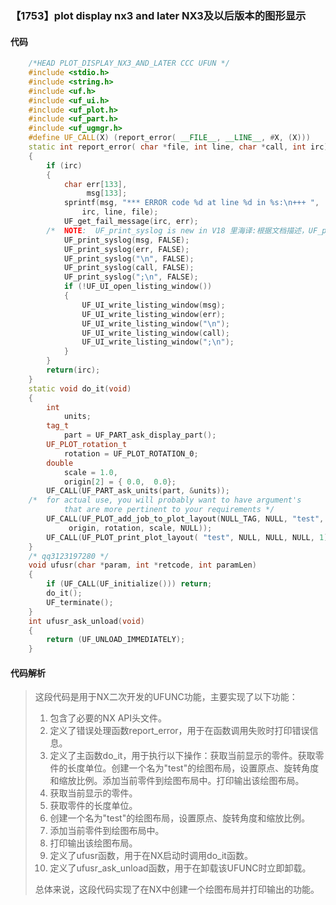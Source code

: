### 【1753】plot display nx3 and later NX3及以后版本的图形显示

#### 代码

```cpp
    /*HEAD PLOT_DISPLAY_NX3_AND_LATER CCC UFUN */  
    #include <stdio.h>  
    #include <string.h>  
    #include <uf.h>  
    #include <uf_ui.h>  
    #include <uf_plot.h>  
    #include <uf_part.h>  
    #include <uf_ugmgr.h>  
    #define UF_CALL(X) (report_error( __FILE__, __LINE__, #X, (X)))  
    static int report_error( char *file, int line, char *call, int irc)  
    {  
        if (irc)  
        {  
            char err[133],  
                 msg[133];  
            sprintf(msg, "*** ERROR code %d at line %d in %s:\n+++ ",  
                irc, line, file);  
            UF_get_fail_message(irc, err);  
        /*  NOTE:  UF_print_syslog is new in V18 里海译:根据文档描述，UF_print_syslog是V18版本中新增的功能。它用于打印系统日志。 */  
            UF_print_syslog(msg, FALSE);  
            UF_print_syslog(err, FALSE);  
            UF_print_syslog("\n", FALSE);  
            UF_print_syslog(call, FALSE);  
            UF_print_syslog(";\n", FALSE);  
            if (!UF_UI_open_listing_window())  
            {  
                UF_UI_write_listing_window(msg);  
                UF_UI_write_listing_window(err);  
                UF_UI_write_listing_window("\n");  
                UF_UI_write_listing_window(call);  
                UF_UI_write_listing_window(";\n");  
            }  
        }  
        return(irc);  
    }  
    static void do_it(void)  
    {  
        int  
            units;  
        tag_t  
            part = UF_PART_ask_display_part();  
        UF_PLOT_rotation_t   
            rotation = UF_PLOT_ROTATION_0;  
        double  
            scale = 1.0,  
            origin[2] = { 0.0,  0.0};  
        UF_CALL(UF_PART_ask_units(part, &units));  
    /*  for actual use, you will probably want to have argument's   
            that are more pertinent to your requirements */  
        UF_CALL(UF_PLOT_add_job_to_plot_layout(NULL_TAG, NULL, "test", units,  
             origin, rotation, scale, NULL));  
        UF_CALL(UF_PLOT_print_plot_layout( "test", NULL, NULL, NULL, 1));  
    }  
    /* qq3123197280 */  
    void ufusr(char *param, int *retcode, int paramLen)  
    {  
        if (UF_CALL(UF_initialize())) return;  
        do_it();  
        UF_terminate();  
    }  
    int ufusr_ask_unload(void)  
    {  
        return (UF_UNLOAD_IMMEDIATELY);  
    }

```

#### 代码解析

> 这段代码是用于NX二次开发的UFUNC功能，主要实现了以下功能：
>
> 1. 包含了必要的NX API头文件。
> 2. 定义了错误处理函数report_error，用于在函数调用失败时打印错误信息。
> 3. 定义了主函数do_it，用于执行以下操作：获取当前显示的零件。获取零件的长度单位。创建一个名为"test"的绘图布局，设置原点、旋转角度和缩放比例。添加当前零件到绘图布局中。打印输出该绘图布局。
> 4. 获取当前显示的零件。
> 5. 获取零件的长度单位。
> 6. 创建一个名为"test"的绘图布局，设置原点、旋转角度和缩放比例。
> 7. 添加当前零件到绘图布局中。
> 8. 打印输出该绘图布局。
> 9. 定义了ufusr函数，用于在NX启动时调用do_it函数。
> 10. 定义了ufusr_ask_unload函数，用于在卸载该UFUNC时立即卸载。
>
> 总体来说，这段代码实现了在NX中创建一个绘图布局并打印输出的功能。
>
